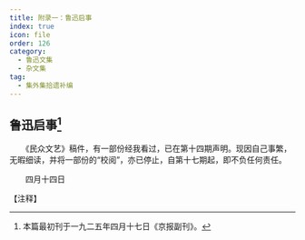 ```yaml
---
title: 附录一：鲁迅启事
index: true
icon: file
order: 126
category:
  - 鲁迅文集
  - 杂文集
tag:  
  - 集外集拾遗补编
---
```


## 鲁迅启事[^①]

　　《民众文艺》稿件，有一部份经我看过，已在第十四期声明。现因自己事繁，无暇细读，并将一部份的“校阅”，亦已停止，自第十七期起，即不负任何责任。

　　四月十四日

【注释】

[^①]:本篇最初刊于一九二五年四月十七日《京报副刊》。
